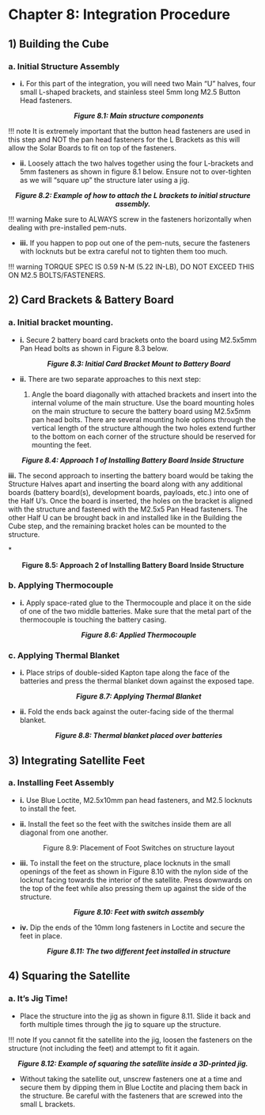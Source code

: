 # Chapter 8: Integration Procedure

## 1) Building the Cube
### a. Initial Structure Assembly
  - **i.** For this part of the integration, you will need two Main “U” halves, four small L-shaped brackets, and stainless steel 5mm long M2.5 Button Head fasteners. 

  
    *<p align="center">**Figure 8.1: Main structure components**</p>*

!!! note
    It is extremely important that the button head fasteners are used in this step and NOT the pan head fasteners for the L Brackets as this will allow the Solar Boards to fit on top of the fasteners.

   
  - **ii.** Loosely attach the two halves together using the four L-brackets and 5mm fasteners as shown in figure 8.1 below. Ensure not to over-tighten as we will “square up” the structure later using a jig.

*<p align="center">**Figure 8.2: Example of how to attach the L brackets to initial structure assembly.**</p>*

!!! warning
    Make sure to ALWAYS screw in the fasteners horizontally when dealing with pre-installed pem-nuts.
  - **iii.** If you happen to pop out one of the pem-nuts, secure the fasteners with locknuts but be extra careful not to tighten them too much.

!!! warning
    TORQUE SPEC IS 0.59 N-M (5.22 IN-LB), DO NOT EXCEED THIS ON M2.5 BOLTS/FASTENERS.

## 2) Card Brackets & Battery Board
### a. Initial bracket mounting.
  - **i.** Secure 2 battery board card brackets onto the board using M2.5x5mm Pan Head bolts as shown in Figure 8.3 below.
 
    *<p align="center">**Figure 8.3: Initial Card Bracket Mount to Battery Board**</p>*
  - **ii.** There are two separate approaches to this next step:
    1. Angle the board diagonally with attached brackets and insert into the internal volume of the main structure. Use the board mounting holes on the main structure to secure the battery board using M2.5x5mm pan head bolts. There are several mounting hole options through the vertical length of the structure although the two holes extend further to the bottom on each corner of the structure should be reserved for mounting the feet.
  
   *<p align="center">**Figure 8.4: Approach 1 of Installing Battery Board Inside Structure**</p>*
    
  **iii.** The second approach to inserting the battery board would be taking the Structure Halves apart and inserting the board along with any additional boards (battery board(s), development boards, payloads, etc.) into one of the Half U’s. Once the board is inserted, the holes on the bracket is aligned with the structure and fastened with the M2.5x5 Pan Head fasteners. The other Half U can be brought back in and installed like in the Building the Cube step, and the remaining bracket holes can be mounted to the structure. 


*<p align="center">**Figure 8.5: Approach 2 of Installing Battery Board Inside Structure**</p>

### b. Applying Thermocouple
  - **i.** Apply space-rated glue to the Thermocouple and place it on the side of one of the two middle batteries. Make sure that the metal part of the thermocouple is touching the battery casing.
  
    *<p align="center">**Figure 8.6: Applied Thermocouple**</p>*

### c. Applying Thermal Blanket
  - **i.** Place strips of double-sided Kapton tape along the face of the batteries and press the thermal blanket down against the exposed tape.

    *<p align="center">**Figure 8.7: Applying Thermal Blanket**</p>*
  - **ii.** Fold the ends back against the outer-facing side of the thermal blanket.

    *<p align="center">**Figure 8.8: Thermal blanket placed over batteries**</p>*

## 3) Integrating Satellite Feet
### a. Installing Feet Assembly
  - **i.** Use Blue Loctite, M2.5x10mm pan head fasteners, and M2.5 locknuts to install the feet.
  - **ii.** Install the feet so the feet with the switches inside them are all diagonal from one another.
 
    <p align="center">Figure 8.9: Placement of Foot Switches on structure layout</p>
  - **iii.** To install the feet on the structure, place locknuts in the small openings of the feet as shown in Figure 8.10 with the nylon side of the locknut facing towards the interior of the satellite. Press downwards on the top of the feet while also pressing them up against the side of the structure.
 
    *<p align="center">**Figure 8.10: Feet with switch assembly**</p>*
  - **iv.** Dip the ends of the 10mm long fasteners in Loctite and secure the feet in place.
    
    *<p align="center">**Figure 8.11: The two different feet installed in structure**</p>*

## 4) Squaring the Satellite
### a. It’s Jig Time!
- Place the structure into the jig as shown in figure 8.11. Slide it back and forth multiple times through the jig to square up the structure.

!!! note
    If you cannot fit the satellite into the jig, loosen the fasteners on the structure (not including the feet) and attempt to fit it again.


*<p align="center">**Figure 8.12: Example of squaring the satellite inside a 3D-printed jig.**</p>*

- Without taking the satellite out, unscrew fasteners one at a time and secure them by dipping them in Blue Loctite and placing them back in the structure. Be careful with the fasteners that are screwed into the small L brackets.
